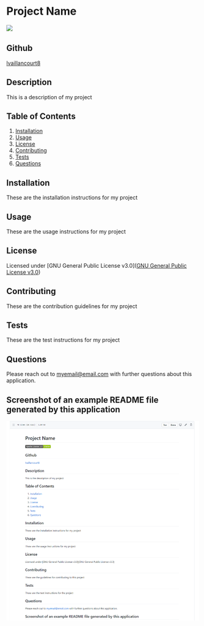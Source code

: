 # Project Name

<img src="https://img.shields.io/badge/GNU%20General%20Public%20License%20v3.0-License-green.svg"> 

## Github
[lvaillancourt8](https://github.com/lvaillancourt8/)

## Description
This is a description of my project

## Table of Contents

1. [Installation](#installation)
2. [Usage](#usage)
3. [License](#license)
4. [Contributing](#contributing)
5. [Tests](#tests)
6. [Questions](#tests)

## Installation <a name="installation"></a>
These are the installation instructions for my project


## Usage <a name="usage"></a>
These are the usage instructions for my project


## License <a name="license"></a>
Licensed under [GNU General Public License v3.0]([GNU General Public License v3.0]('https://www.gnu.org/licenses/gpl-3.0.en.html'))

## Contributing <a name="contributing"></a>
These are the contribution guidelines for my project

## Tests <a name="tests"></a>
These are the test instructions for my project

## Questions <a name="questions"></a>
Please reach out to myemail@email.com with further questions about this application.

## Screenshot of an example README file generated by this application
![screenshot](screenshot.png)